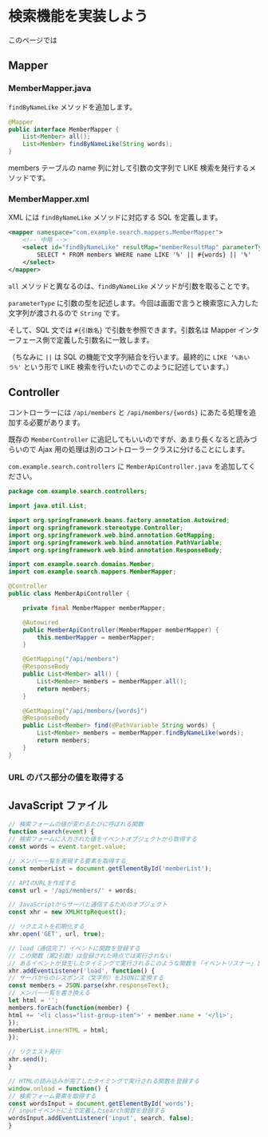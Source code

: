 # 検索機能を実装しよう

このページでは

## Mapper

### MemberMapper.java

```findByNameLike``` メソッドを追加します。

```java
@Mapper
public interface MemberMapper {
    List<Member> all();
    List<Member> findByNameLike(String words);
}
```

members テーブルの name 列に対して引数の文字列で LIKE 検索を発行するメソッドです。

### MemberMapper.xml

XML には ```findByNameLike``` メソッドに対応する SQL を定義します。

```xml
<mapper namespace="com.example.search.mappers.MemberMapper">
    <!-- 中略 -->
    <select id="findByNameLike" resultMap="memberResultMap" parameterType="String">
        SELECT * FROM members WHERE name LIKE '%' || #{words} || '%'
    </select>
</mapper>
```

```all``` メソッドと異なるのは、```findByNameLike``` メソッドが引数を取ることです。

```parameterType``` に引数の型を記述します。今回は画面で言うと検索窓に入力した文字列が渡されるので ```String``` です。

そして、SQL 文では ```#{引数名}``` で引数を参照できます。引数名は Mapper インターフェース側で定義した引数名に一致します。

（ちなみに ```||``` は SQL の機能で文字列結合を行います。最終的に ```LIKE '%あいう%'``` という形で LIKE 検索を行いたいのでこのように記述しています。）

## Controller

コントローラーには ```/api/members``` と ```/api/members/{words}``` にあたる処理を追加する必要があります。

既存の ```MemberController``` に追記してもいいのですが、あまり長くなると読みづらいので Ajax 用の処理は別のコントローラークラスに分けることにします。

```com.example.search.controllers``` に ```MemberApiController.java``` を追加してください。

```java
package com.example.search.controllers;

import java.util.List;

import org.springframework.beans.factory.annotation.Autowired;
import org.springframework.stereotype.Controller;
import org.springframework.web.bind.annotation.GetMapping;
import org.springframework.web.bind.annotation.PathVariable;
import org.springframework.web.bind.annotation.ResponseBody;

import com.example.search.domains.Member;
import com.example.search.mappers.MemberMapper;

@Controller
public class MemberApiController {

    private final MemberMapper memberMapper;

    @Autowired
    public MemberApiController(MemberMapper memberMapper) {
        this.memberMapper = memberMapper;
    }

    @GetMapping("/api/members")
    @ResponseBody
    public List<Member> all() {
        List<Member> members = memberMapper.all();
        return members;
    }

    @GetMapping("/api/members/{words}")
    @ResponseBody
    public List<Member> find(@PathVariable String words) {
        List<Member> members = memberMapper.findByNameLike(words);
        return members;
    }
}
```

### URL のパス部分の値を取得する



## JavaScript ファイル

```js
// 検索フォームの値が変わるたびに呼ばれる関数
function search(event) {
// 検索フォームに入力された値をイベントオブジェクトから取得する
const words = event.target.value;

// メンバー一覧を表現する要素を取得する
const memberList = document.getElementById('memberList');

// APIのURLを作成する
const url = '/api/members/' + words;

// JavaScriptからサーバと通信するためのオブジェクト
const xhr = new XMLHttpRequest();

// リクエストを初期化する
xhr.open('GET', url, true);

// load（通信完了）イベントに関数を登録する
// この関数（第2引数）は登録された時点では実行されない
// あるイベントが発生したタイミングで実行されるこのような関数を「イベントリスナー」と呼ぶ
xhr.addEventListener('load', function() {
// サーバからのレスポンス（文字列）をJSONに変換する
const members = JSON.parse(xhr.responseText);
// メンバー一覧を書き換える
let html = '';
members.forEach(function(member) {
html += '<li class="list-group-item">' + member.name + '</li>';
});
memberList.innerHTML = html;
});

// リクエスト発行
xhr.send();
}

// HTMLの読み込みが完了したタイミングで実行される関数を登録する
window.onload = function() {
// 検索フォーム要素を取得する
const wordsInput = document.getElementById('words');
// inputイベントに上で定義したsearch関数を登録する
wordsInput.addEventListener('input', search, false);
}
```
